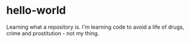 # hello-world
Learning what a repository is.
I'm learning code to avoid a life of drugs, crime and prostitution - not my thing.
